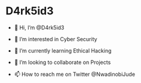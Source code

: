 # D4rk5id3

- 👋 Hi, I’m @D4rk5id3

- 👀 I’m interested in Cyber Security

- 🌱 I’m currently learning Ethical Hacking

- 💞️ I’m looking to collaborate on Projects

- 📫 How to reach me on Twitter @NwadinobiJude
